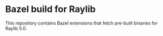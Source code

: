# Bazel build for Raylib

This repository contains Bazel extensions that fetch pre-built binaries for Raylib 5.0.
